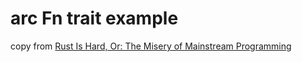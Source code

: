 # arc Fn trait example

copy from [Rust Is Hard, Or: The Misery of Mainstream Programming](https://hirrolot.github.io/posts/rust-is-hard-or-the-misery-of-mainstream-programming.htmlJ)
